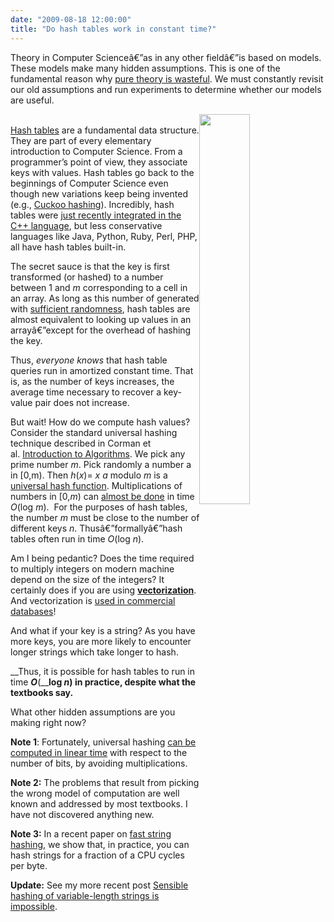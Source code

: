 ```yaml
---
date: "2009-08-18 12:00:00"
title: "Do hash tables work in constant time?"
---
```




Theory in Computer Scienceâ€”as in any other fieldâ€”is based on models. These models make many hidden assumptions. This is one of the fundamental reason why [pure theory is wasteful](/lemire/blog/2008/06/05/why-pure-theory-is-wasteful/). We must constantly revisit our old assumptions and run experiments to determine whether our models are useful.

<img decoding="async" style="float: right; width: 40%;" src="https://upload.wikimedia.org/wikipedia/commons/thumb/7/7d/Hash_table_3_1_1_0_1_0_0_SP.svg/315px-Hash_table_3_1_1_0_1_0_0_SP.svg.png" alt /><br/>
[Hash tables](https://en.wikipedia.org/wiki/Hash_table) are a fundamental data structure. They are part of every elementary introduction to Computer Science. From a programmer&rsquo;s point of view, they associate keys with values. Hash tables go back to the beginnings of Computer Science even though new variations keep being invented (e.g.,&nbsp;[Cuckoo hashing](https://en.wikipedia.org/wiki/Cuckoo_hashing)).&nbsp;Incredibly, hash tables were [just recently integrated in the C++ language](https://en.wikipedia.org/wiki/Unordered_map_(C%2B%2B_class)), but less conservative languages like Java, Python, Ruby, Perl, PHP, all have hash tables built-in.

The secret sauce is that the key is first transformed (or hashed) to a number between 1 and _m_ corresponding to a cell in an array. As long as this number of generated with [sufficient randomness](https://en.wikipedia.org/wiki/Universal_hashing), hash tables are almost equivalent to looking up values in an arrayâ€”except for the overhead of hashing the key.

Thus, <em>everyone knows</em> that hash table queries run in amortized constant time. That is, as the number of keys increases, the average time necessary to recover a key-value pair does not increase.

But wait! How do we compute hash values? Consider the standard universal hashing technique described in Corman et al.&nbsp;[Introduction to Algorithms](https://www.amazon.com/Introduction-Algorithms-Second-Thomas-Cormen/dp/0262032937). We pick any prime number <em>m</em>. Pick randomly a number a in [0,m). Then <em>h</em>(<em>x</em>)= _x_ <em>a</em> modulo <em>m </em>is a [universal hash function](https://en.wikipedia.org/wiki/Universal_hashing). Multiplications of numbers in [0,<em>m</em>) can [almost be done](https://en.wikipedia.org/wiki/F%C3%BCrer%27s_algorithm) in time <em>O</em>(log <em>m</em>). &nbsp;For the purposes of hash tables, the number _m_ must be close to the number of different keys <em>n</em>. Thusâ€”formallyâ€”hash tables often run in time <em>O</em>(log <em>n</em>). 

Am I being pedantic? Does the time required to multiply integers on modern machine depend on the size of the integers? It certainly does if you are using&nbsp;__[vectorization](https://en.wikipedia.org/wiki/Vectorization_(computer_science))__. And vectorization is&nbsp;[used in commercial databases](http://www.dbms2.com/2009/08/04/vectorwise-ingres-and-monetdb/)! 

And what if your key is a string? As you have more keys, you are more likely to encounter longer strings which take longer to hash.

__Thus, it is possible for hash tables to run in time __<em>__O__</em>__(____log __<em>__n__</em>__) in practice, despite what the textbooks say.__

What other hidden assumptions are you making right now?

__Note 1__: Fortunately, universal hashing&nbsp;[can be computed in linear time](http://arxiv.org/abs/0705.4676) with respect to the number of bits, by avoiding multiplications. 

__Note 2:__ The problems that result from picking the wrong model of computation are well known and addressed by most textbooks. I have not discovered anything new.

__Note 3:__ In a recent paper on [fast string hashing](http://arxiv.org/abs/1202.4961), we show that, in practice, you can hash strings for a fraction of a CPU cycles per byte.

__Update:__ See my more recent post [Sensible hashing of variable-length strings is impossible](/lemire/blog/2009/10/02/sensible-hashing-of-variable-length-strings-is-impossible/).

